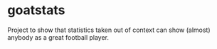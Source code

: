 # goatstats
Project to show that statistics taken out of context can show (almost) anybody as a great football player.
